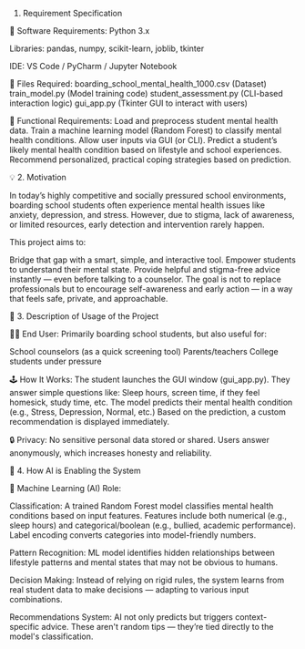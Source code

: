 1. Requirement Specification

🔧 Software Requirements: Python 3.x

Libraries: pandas, numpy, scikit-learn, joblib, tkinter

IDE: VS Code / PyCharm / Jupyter Notebook

📂 Files Required:
boarding_school_mental_health_1000.csv (Dataset)
train_model.py (Model training code)
student_assessment.py (CLI-based interaction logic)
gui_app.py (Tkinter GUI to interact with users)

🧠 Functional Requirements:
Load and preprocess student mental health data.
Train a machine learning model (Random Forest) to classify mental health conditions.
Allow user inputs via GUI (or CLI).
Predict a student’s likely mental health condition based on lifestyle and school experiences.
Recommend personalized, practical coping strategies based on prediction.


💡 2. Motivation

In today’s highly competitive and socially pressured school environments, boarding school students often experience mental health issues like anxiety, depression, and stress. However, due to stigma, lack of awareness, or limited resources, early detection and intervention rarely happen.

This project aims to:

Bridge that gap with a smart, simple, and interactive tool.
Empower students to understand their mental state.
Provide helpful and stigma-free advice instantly — even before talking to a counselor.
The goal is not to replace professionals but to encourage self-awareness and early action — in a way that feels safe, private, and approachable.


🧪 3. Description of Usage of the Project

👨‍🎓 End User:
Primarily boarding school students, but also useful for:

School counselors (as a quick screening tool)
Parents/teachers
College students under pressure

🕹️ How It Works:
The student launches the GUI window (gui_app.py).
They answer simple questions like:
Sleep hours, screen time, if they feel homesick, study time, etc.
The model predicts their mental health condition (e.g., Stress, Depression, Normal, etc.)
Based on the prediction, a custom recommendation is displayed immediately.

🔒 Privacy:
No sensitive personal data stored or shared.
Users answer anonymously, which increases honesty and reliability.


🤖 4. How AI is Enabling the System

🧠 Machine Learning (AI) Role:

Classification: A trained Random Forest model classifies mental health conditions based on input features.
Features include both numerical (e.g., sleep hours) and categorical/boolean (e.g., bullied, academic performance).
Label encoding converts categories into model-friendly numbers.

Pattern Recognition: ML model identifies hidden relationships between lifestyle patterns and mental states that may not be obvious to humans.

Decision Making: Instead of relying on rigid rules, the system learns from real student data to make decisions — adapting to various input combinations.

Recommendations System: AI not only predicts but triggers context-specific advice. These aren't random tips — they’re tied directly to the model's classification.
